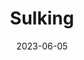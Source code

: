 ---
title: Sulking
fulltitle: Sulking

date: 2023-06-05

tags:
- 2023
characters:
- tzipora
- cobian
categories:
- sketch
keywords:
- 2023

url: /stories/sulk/

toc: false

rgb: 223, 82, 82

image: /images/fullres/sulk.jpg
reddit:
print:
video:
caption: Tzipora is sulking because Cobian called her hair "short and oily."
---